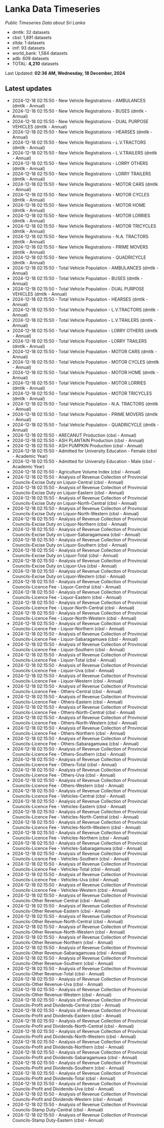 # Lanka Data Timeseries
*Public Timeseries Data about Sri Lanka*

* dmtlk: 32 datasets
* cbsl: 1,891 datasets
* sltda: 1 datasets
* imf: 93 datasets
* world_bank: 1,584 datasets
* adb: 609 datasets
* TOTAL: **4,210** datasets

Last Updated: **02:36 AM, Wednesday, 18 December, 2024**

## Latest updates

* 2024-12-18 02:15:50 - New Vehicle Registrations - AMBULANCES (dmtlk - Annual)
* 2024-12-18 02:15:50 - New Vehicle Registrations - BUSES (dmtlk - Annual)
* 2024-12-18 02:15:50 - New Vehicle Registrations - DUAL PURPOSE VEHICLES (dmtlk - Annual)
* 2024-12-18 02:15:50 - New Vehicle Registrations - HEARSES (dmtlk - Annual)
* 2024-12-18 02:15:50 - New Vehicle Registrations - L.V.TRACTORS (dmtlk - Annual)
* 2024-12-18 02:15:50 - New Vehicle Registrations - L.V.TRAILERS (dmtlk - Annual)
* 2024-12-18 02:15:50 - New Vehicle Registrations - LORRY OTHERS (dmtlk - Annual)
* 2024-12-18 02:15:50 - New Vehicle Registrations - LORRY TRAILERS (dmtlk - Annual)
* 2024-12-18 02:15:50 - New Vehicle Registrations - MOTOR CARS (dmtlk - Annual)
* 2024-12-18 02:15:50 - New Vehicle Registrations - MOTOR CYCLES (dmtlk - Annual)
* 2024-12-18 02:15:50 - New Vehicle Registrations - MOTOR HOME (dmtlk - Annual)
* 2024-12-18 02:15:50 - New Vehicle Registrations - MOTOR LORRIES (dmtlk - Annual)
* 2024-12-18 02:15:50 - New Vehicle Registrations - MOTOR TRICYCLES (dmtlk - Annual)
* 2024-12-18 02:15:50 - New Vehicle Registrations - N.A. TRACTORS (dmtlk - Annual)
* 2024-12-18 02:15:50 - New Vehicle Registrations - PRIME MOVERS (dmtlk - Annual)
* 2024-12-18 02:15:50 - New Vehicle Registrations - QUADRICYCLE (dmtlk - Annual)
* 2024-12-18 02:15:50 - Total Vehicle Population - AMBULANCES (dmtlk - Annual)
* 2024-12-18 02:15:50 - Total Vehicle Population - BUSES (dmtlk - Annual)
* 2024-12-18 02:15:50 - Total Vehicle Population - DUAL PURPOSE VEHICLES (dmtlk - Annual)
* 2024-12-18 02:15:50 - Total Vehicle Population - HEARSES (dmtlk - Annual)
* 2024-12-18 02:15:50 - Total Vehicle Population - L.V.TRACTORS (dmtlk - Annual)
* 2024-12-18 02:15:50 - Total Vehicle Population - L.V.TRAILERS (dmtlk - Annual)
* 2024-12-18 02:15:50 - Total Vehicle Population - LORRY OTHERS (dmtlk - Annual)
* 2024-12-18 02:15:50 - Total Vehicle Population - LORRY TRAILERS (dmtlk - Annual)
* 2024-12-18 02:15:50 - Total Vehicle Population - MOTOR CARS (dmtlk - Annual)
* 2024-12-18 02:15:50 - Total Vehicle Population - MOTOR CYCLES (dmtlk - Annual)
* 2024-12-18 02:15:50 - Total Vehicle Population - MOTOR HOME (dmtlk - Annual)
* 2024-12-18 02:15:50 - Total Vehicle Population - MOTOR LORRIES (dmtlk - Annual)
* 2024-12-18 02:15:50 - Total Vehicle Population - MOTOR TRICYCLES (dmtlk - Annual)
* 2024-12-18 02:15:50 - Total Vehicle Population - N.A. TRACTORS (dmtlk - Annual)
* 2024-12-18 02:15:50 - Total Vehicle Population - PRIME MOVERS (dmtlk - Annual)
* 2024-12-18 02:15:50 - Total Vehicle Population - QUADRICYCLE (dmtlk - Annual)
* 2024-12-18 02:15:50 - ARECANUT Production (cbsl - Annual)
* 2024-12-18 02:15:50 - ASH PLANTAIN Production (cbsl - Annual)
* 2024-12-18 02:15:50 - ASH PUMPKIN Production (cbsl - Annual)
* 2024-12-18 02:15:50 - Admitted for University Education - Female (cbsl - Academic Year)
* 2024-12-18 02:15:50 - Admitted for University Education - Male (cbsl - Academic Year)
* 2024-12-18 02:15:50 - Agriculture Volume Index (cbsl - Annual)
* 2024-12-18 02:15:50 - Analysis of Revenue Collection of Provincial Councils-Excise Duty on Liquor-Central (cbsl - Annual)
* 2024-12-18 02:15:50 - Analysis of Revenue Collection of Provincial Councils-Excise Duty on Liquor-Eastern (cbsl - Annual)
* 2024-12-18 02:15:50 - Analysis of Revenue Collection of Provincial Councils-Excise Duty on Liquor-North-Central (cbsl - Annual)
* 2024-12-18 02:15:50 - Analysis of Revenue Collection of Provincial Councils-Excise Duty on Liquor-North-Western (cbsl - Annual)
* 2024-12-18 02:15:50 - Analysis of Revenue Collection of Provincial Councils-Excise Duty on Liquor-Northern (cbsl - Annual)
* 2024-12-18 02:15:50 - Analysis of Revenue Collection of Provincial Councils-Excise Duty on Liquor-Sabaragamuwa (cbsl - Annual)
* 2024-12-18 02:15:50 - Analysis of Revenue Collection of Provincial Councils-Excise Duty on Liquor-Southern (cbsl - Annual)
* 2024-12-18 02:15:50 - Analysis of Revenue Collection of Provincial Councils-Excise Duty on Liquor-Total (cbsl - Annual)
* 2024-12-18 02:15:50 - Analysis of Revenue Collection of Provincial Councils-Excise Duty on Liquor-Uva (cbsl - Annual)
* 2024-12-18 02:15:50 - Analysis of Revenue Collection of Provincial Councils-Excise Duty on Liquor-Western (cbsl - Annual)
* 2024-12-18 02:15:50 - Analysis of Revenue Collection of Provincial Councils-Licence Fee - Liquor-Central (cbsl - Annual)
* 2024-12-18 02:15:50 - Analysis of Revenue Collection of Provincial Councils-Licence Fee - Liquor-Eastern (cbsl - Annual)
* 2024-12-18 02:15:50 - Analysis of Revenue Collection of Provincial Councils-Licence Fee - Liquor-North-Central (cbsl - Annual)
* 2024-12-18 02:15:50 - Analysis of Revenue Collection of Provincial Councils-Licence Fee - Liquor-North-Western (cbsl - Annual)
* 2024-12-18 02:15:50 - Analysis of Revenue Collection of Provincial Councils-Licence Fee - Liquor-Northern (cbsl - Annual)
* 2024-12-18 02:15:50 - Analysis of Revenue Collection of Provincial Councils-Licence Fee - Liquor-Sabaragamuwa (cbsl - Annual)
* 2024-12-18 02:15:50 - Analysis of Revenue Collection of Provincial Councils-Licence Fee - Liquor-Southern (cbsl - Annual)
* 2024-12-18 02:15:50 - Analysis of Revenue Collection of Provincial Councils-Licence Fee - Liquor-Total (cbsl - Annual)
* 2024-12-18 02:15:50 - Analysis of Revenue Collection of Provincial Councils-Licence Fee - Liquor-Uva (cbsl - Annual)
* 2024-12-18 02:15:50 - Analysis of Revenue Collection of Provincial Councils-Licence Fee - Liquor-Western (cbsl - Annual)
* 2024-12-18 02:15:50 - Analysis of Revenue Collection of Provincial Councils-Licence Fee - Others-Central (cbsl - Annual)
* 2024-12-18 02:15:50 - Analysis of Revenue Collection of Provincial Councils-Licence Fee - Others-Eastern (cbsl - Annual)
* 2024-12-18 02:15:50 - Analysis of Revenue Collection of Provincial Councils-Licence Fee - Others-North-Central (cbsl - Annual)
* 2024-12-18 02:15:50 - Analysis of Revenue Collection of Provincial Councils-Licence Fee - Others-North-Western (cbsl - Annual)
* 2024-12-18 02:15:50 - Analysis of Revenue Collection of Provincial Councils-Licence Fee - Others-Northern (cbsl - Annual)
* 2024-12-18 02:15:50 - Analysis of Revenue Collection of Provincial Councils-Licence Fee - Others-Sabaragamuwa (cbsl - Annual)
* 2024-12-18 02:15:50 - Analysis of Revenue Collection of Provincial Councils-Licence Fee - Others-Southern (cbsl - Annual)
* 2024-12-18 02:15:50 - Analysis of Revenue Collection of Provincial Councils-Licence Fee - Others-Total (cbsl - Annual)
* 2024-12-18 02:15:50 - Analysis of Revenue Collection of Provincial Councils-Licence Fee - Others-Uva (cbsl - Annual)
* 2024-12-18 02:15:50 - Analysis of Revenue Collection of Provincial Councils-Licence Fee - Others-Western (cbsl - Annual)
* 2024-12-18 02:15:50 - Analysis of Revenue Collection of Provincial Councils-Licence Fee - Vehicles-Central (cbsl - Annual)
* 2024-12-18 02:15:50 - Analysis of Revenue Collection of Provincial Councils-Licence Fee - Vehicles-Eastern (cbsl - Annual)
* 2024-12-18 02:15:50 - Analysis of Revenue Collection of Provincial Councils-Licence Fee - Vehicles-North-Central (cbsl - Annual)
* 2024-12-18 02:15:50 - Analysis of Revenue Collection of Provincial Councils-Licence Fee - Vehicles-North-Western (cbsl - Annual)
* 2024-12-18 02:15:50 - Analysis of Revenue Collection of Provincial Councils-Licence Fee - Vehicles-Northern (cbsl - Annual)
* 2024-12-18 02:15:50 - Analysis of Revenue Collection of Provincial Councils-Licence Fee - Vehicles-Sabaragamuwa (cbsl - Annual)
* 2024-12-18 02:15:50 - Analysis of Revenue Collection of Provincial Councils-Licence Fee - Vehicles-Southern (cbsl - Annual)
* 2024-12-18 02:15:50 - Analysis of Revenue Collection of Provincial Councils-Licence Fee - Vehicles-Total (cbsl - Annual)
* 2024-12-18 02:15:50 - Analysis of Revenue Collection of Provincial Councils-Licence Fee - Vehicles-Uva (cbsl - Annual)
* 2024-12-18 02:15:50 - Analysis of Revenue Collection of Provincial Councils-Licence Fee - Vehicles-Western (cbsl - Annual)
* 2024-12-18 02:15:50 - Analysis of Revenue Collection of Provincial Councils-Other Revenue-Central (cbsl - Annual)
* 2024-12-18 02:15:50 - Analysis of Revenue Collection of Provincial Councils-Other Revenue-Eastern (cbsl - Annual)
* 2024-12-18 02:15:50 - Analysis of Revenue Collection of Provincial Councils-Other Revenue-North-Central (cbsl - Annual)
* 2024-12-18 02:15:50 - Analysis of Revenue Collection of Provincial Councils-Other Revenue-North-Western (cbsl - Annual)
* 2024-12-18 02:15:50 - Analysis of Revenue Collection of Provincial Councils-Other Revenue-Northern (cbsl - Annual)
* 2024-12-18 02:15:50 - Analysis of Revenue Collection of Provincial Councils-Other Revenue-Sabaragamuwa (cbsl - Annual)
* 2024-12-18 02:15:50 - Analysis of Revenue Collection of Provincial Councils-Other Revenue-Southern (cbsl - Annual)
* 2024-12-18 02:15:50 - Analysis of Revenue Collection of Provincial Councils-Other Revenue-Total (cbsl - Annual)
* 2024-12-18 02:15:50 - Analysis of Revenue Collection of Provincial Councils-Other Revenue-Uva (cbsl - Annual)
* 2024-12-18 02:15:50 - Analysis of Revenue Collection of Provincial Councils-Other Revenue-Western (cbsl - Annual)
* 2024-12-18 02:15:50 - Analysis of Revenue Collection of Provincial Councils-Profit and Dividends-Central (cbsl - Annual)
* 2024-12-18 02:15:50 - Analysis of Revenue Collection of Provincial Councils-Profit and Dividends-Eastern (cbsl - Annual)
* 2024-12-18 02:15:50 - Analysis of Revenue Collection of Provincial Councils-Profit and Dividends-North-Central (cbsl - Annual)
* 2024-12-18 02:15:50 - Analysis of Revenue Collection of Provincial Councils-Profit and Dividends-North-Western (cbsl - Annual)
* 2024-12-18 02:15:50 - Analysis of Revenue Collection of Provincial Councils-Profit and Dividends-Northern (cbsl - Annual)
* 2024-12-18 02:15:50 - Analysis of Revenue Collection of Provincial Councils-Profit and Dividends-Sabaragamuwa (cbsl - Annual)
* 2024-12-18 02:15:50 - Analysis of Revenue Collection of Provincial Councils-Profit and Dividends-Southern (cbsl - Annual)
* 2024-12-18 02:15:50 - Analysis of Revenue Collection of Provincial Councils-Profit and Dividends-Total (cbsl - Annual)
* 2024-12-18 02:15:50 - Analysis of Revenue Collection of Provincial Councils-Profit and Dividends-Uva (cbsl - Annual)
* 2024-12-18 02:15:50 - Analysis of Revenue Collection of Provincial Councils-Profit and Dividends-Western (cbsl - Annual)
* 2024-12-18 02:15:50 - Analysis of Revenue Collection of Provincial Councils-Stamp Duty-Central (cbsl - Annual)
* 2024-12-18 02:15:50 - Analysis of Revenue Collection of Provincial Councils-Stamp Duty-Eastern (cbsl - Annual)